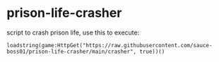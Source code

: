 # prison-life-crasher
script to crash prison life, use this to execute:

```loadstring(game:HttpGet("https://raw.githubusercontent.com/sauce-boss01/prison-life-crasher/main/crasher", true))()```
